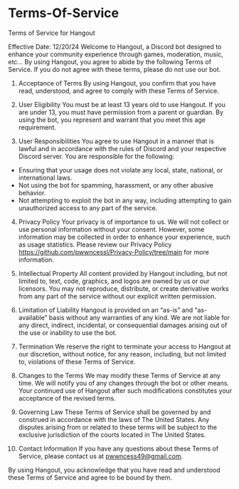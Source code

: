 # Terms-Of-Service
Terms of Service for Hangout

Effective Date:  12/20/24
Welcome to Hangout, a Discord bot designed to enhance your community experience through games, moderation, music, etc… By using Hangout, you agree to abide by the following Terms of Service. If you do not agree with these terms, please do not use our bot.

1. Acceptance of Terms
By using Hangout, you confirm that you have read, understood, and agree to comply with these Terms of Service.

 2. User Eligibility
You must be at least 13 years old to use Hangout. If you are under 13, you must have permission from a parent or guardian. By using the bot, you represent and warrant that you meet this age requirement.

 3. User Responsibilities
You agree to use Hangout in a manner that is lawful and in accordance with the rules of Discord and your respective Discord server. You are responsible for the following:
- Ensuring that your usage does not violate any local, state, national, or international laws.
- Not using the bot for spamming, harassment, or any other abusive behavior.
- Not attempting to exploit the bot in any way, including attempting to gain unauthorized access to any part of the service.

 4. Privacy Policy
Your privacy is of importance to us. We will not collect or use personal information without your consent. However, some information may be collected in order to enhance your experience, such as usage statistics. Please review our Privacy Policy https://github.com/pwwncessl/Privacy-Policy/tree/main for more information.

5. Intellectual Property
All content provided by Hangout including, but not limited to, text, code, graphics, and logos are owned by us or our licensors. You may not reproduce, distribute, or create derivative works from any part of the service without our explicit written permission.

6. Limitation of Liability
Hangout is provided on an “as-is” and “as-available” basis without any warranties of any kind. We are not liable for any direct, indirect, incidental, or consequential damages arising out of the use or inability to use the bot.

7. Termination
We reserve the right to terminate your access to Hangout at our discretion, without notice, for any reason, including, but not limited to, violations of these Terms of Service.

 8. Changes to the Terms
We may modify these Terms of Service at any time. We will notify you of any changes through the bot or other means. Your continued use of Hangout after such modifications constitutes your acceptance of the revised terms.

 9. Governing Law
These Terms of Service shall be governed by and construed in accordance with the laws of The United States. Any disputes arising from or related to these terms will be subject to the exclusive jurisdiction of the courts located in The United States.

10. Contact Information
If you have any questions about these Terms of Service, please contact us at pwwncess49@gmail.com.

By using Hangout, you acknowledge that you have read and understood these Terms of Service and agree to be bound by them.

